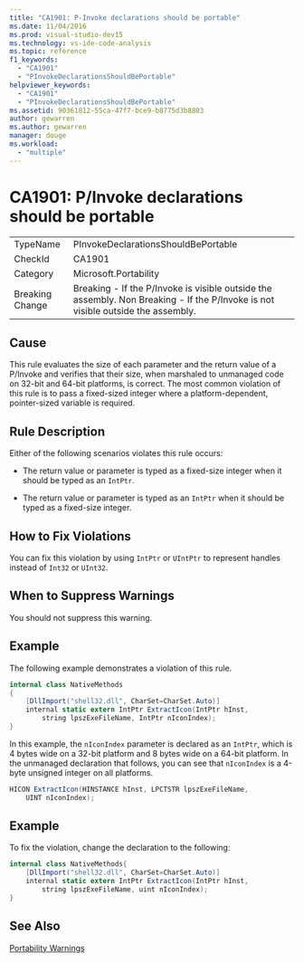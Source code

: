 ```yaml
---
title: "CA1901: P-Invoke declarations should be portable"
ms.date: 11/04/2016
ms.prod: visual-studio-dev15
ms.technology: vs-ide-code-analysis
ms.topic: reference
f1_keywords:
  - "CA1901"
  - "PInvokeDeclarationsShouldBePortable"
helpviewer_keywords:
  - "CA1901"
  - "PInvokeDeclarationsShouldBePortable"
ms.assetid: 90361812-55ca-47f7-bce9-b8775d3b8803
author: gewarren
ms.author: gewarren
manager: douge
ms.workload:
  - "multiple"
---
```

# CA1901: P/Invoke declarations should be portable
|||
|-|-|
|TypeName|PInvokeDeclarationsShouldBePortable|
|CheckId|CA1901|
|Category|Microsoft.Portability|
|Breaking Change|Breaking - If the P/Invoke is visible outside the assembly. Non Breaking - If the P/Invoke is not visible outside the assembly.|

## Cause
 This rule evaluates the size of each parameter and the return value of a P/Invoke and verifies that their size, when marshaled to unmanaged code on 32-bit and 64-bit platforms, is correct. The most common violation of this rule is to pass a fixed-sized integer where a platform-dependent, pointer-sized variable is required.

## Rule Description
 Either of the following scenarios violates this rule occurs:

-   The return value or parameter is typed as a fixed-size integer when it should be typed as an `IntPtr`.

-   The return value or parameter is typed as an `IntPtr` when it should be typed as a fixed-size integer.

## How to Fix Violations
 You can fix this violation by using `IntPtr` or `UIntPtr` to represent handles instead of `Int32` or `UInt32`.

## When to Suppress Warnings
 You should not suppress this warning.

## Example
 The following example demonstrates a violation of this rule.

```csharp
internal class NativeMethods
{
    [DllImport("shell32.dll", CharSet=CharSet.Auto)]
    internal static extern IntPtr ExtractIcon(IntPtr hInst,
        string lpszExeFileName, IntPtr nIconIndex);
}
```

 In this example, the `nIconIndex` parameter is declared as an `IntPtr`, which is 4 bytes wide on a 32-bit platform and 8 bytes wide on a 64-bit platform. In the unmanaged declaration that follows, you can see that `nIconIndex` is a 4-byte unsigned integer on all platforms.

```csharp
HICON ExtractIcon(HINSTANCE hInst, LPCTSTR lpszExeFileName,
    UINT nIconIndex);
```

## Example
 To fix the violation, change the declaration to the following:

```csharp
internal class NativeMethods{
    [DllImport("shell32.dll", CharSet=CharSet.Auto)] 
    internal static extern IntPtr ExtractIcon(IntPtr hInst,
        string lpszExeFileName, uint nIconIndex);
}
```

## See Also
 [Portability Warnings](../code-quality/portability-warnings.md)